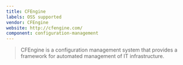 ```yaml
---
title: CFEngine
labels: OSS supported
vendor: CFEngine
website: http://cfengine.com/
component: configuration-management
---
```

> CFEngine is a configuration management system that provides a framework for automated management of IT infrastructure.
